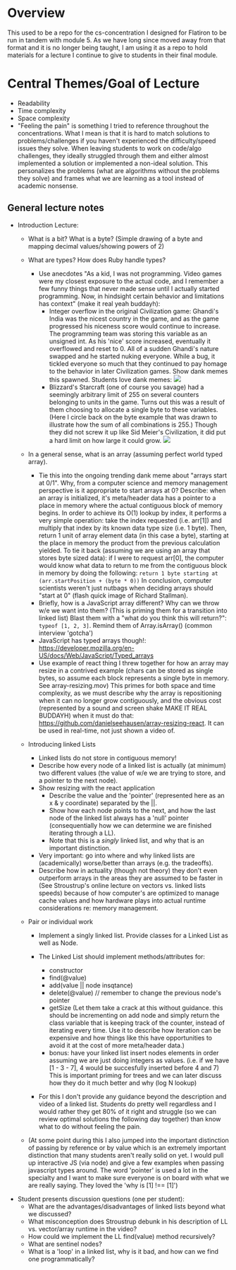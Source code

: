 # Overview

This used to be a repo for the cs-concentration I designed for Flatiron to be run in tandem with module 5. As we have long since moved away from that format and it is no longer being taught, I am using it as a repo to hold materials for a lecture I continue to give to students in their final module.

# Central Themes/Goal of Lecture
  - Readability
  - Time complexity
  - Space complexity
  - "Feeling the pain" is something I tried to reference throughout the concentrations. What I mean is that it is hard to match solutions to problems/challenges if you haven't experienced the difficulty/speed issues they solve. When leaving students to work on code/algo challenges, they ideally struggled through them and either almost implemented a solution or implemented a non-ideal solution. This personalizes the problems (what are algorithms without the problems they solve) and frames what we are learning as a tool instead of academic nonsense.


## General lecture notes
  - Introduction Lecture:
    - What is a bit? What is a byte? (Simple drawing of a byte and mapping decimal values/showing powers of 2)
    - What are types? How does Ruby handle types?
      - Use anecdotes "As a kid, I was not programming. Video games were my closest exposure to the actual code, and I remember a few funny things that never made sense until I actually started programming. Now, in hindsight certain behavior and limitations has context" (make it real yeah buddayh):
        - Integer overflow in the original Civilization game: Ghandi's India was the nicest country in the game, and as the game progressed his niceness score would continue to increase. The programming team was storing this variable as an unsigned int. As his 'nice' score increased, eventually it overflowed and reset to 0. All of a sudden Ghandi's nature swapped and he started nuking everyone. While a bug, it tickled everyone so much that they continued to pay homage to the behavior in later Civilization games. Show dank memes this spawned. Students love dank memes: ![](/dank-ghandi.png)
        - Blizzard's Starcraft (one of course you savage) had a seemingly arbitrary limit of 255 on several counters belonging to units in the game. Turns out this was a result of them choosing to allocate a single byte to these variables. (Here I circle back on the byte example that was drawn to illustrate how the sum of all combinations is 255.) Though they did not screw it up like Sid Meier's Civilization, it did put a hard limit on how large it could grow. ![](https://track5.mixtape.moe/tbzqfk.png)

    - In a general sense, what is an array (assuming perfect world typed array).
      - Tie this into the ongoing trending dank meme about "arrays start at 0/1". Why, from a computer science and memory management perspective is it appropriate to start arrays at 0? Describe: when an array is initialized, it's meta/header data has a pointer to a place in memory where the actual contiguous block of memory begins. In order to achieve its O(1) lookup by index, it performs a very simple operation: take the index requested (i.e. arr[1]) and multiply that index by its known data type size (i.e. 1 byte). Then, return 1 unit of array element data (in this case a byte), starting at the place in memory the product from the previous calculation yielded. To tie it back (assuming we are using an array that stores byte sized data): if I were to request arr[0], the computer would know what data to return to me from the contiguous block in memory by doing the following: ```return 1 byte starting at (arr.startPosition + (byte * 0))``` In conclusion, computer scientists weren't just nutbags when deciding arrays should "start at 0" (flash quick image of Richard Stallman).
      - Briefly, how is a JavaScript array different? Why can we throw w/e we want into them? (This is priming them for a transition into linked list) Blast them with a "what do you think this will return?": ```typeof [1, 2, 3]```. Remind them of Array.isArray() (common interview 'gotcha')
      - JavaScript has typed arrays though!: https://developer.mozilla.org/en-US/docs/Web/JavaScript/Typed_arrays
      - Use example of react thing I threw together for how an array may resize in a contrived example (chars can be stored as single bytes, so assume each block represents a single byte in memory. See array-resizing.mov) This primes for both space and time complexity, as we must describe why the array is repositioning when it can no longer grow contiguously, and the obvious cost (represented by a sound and screen shake MAKE IT REAL BUDDAYH) when it must do that: https://github.com/danielseehausen/array-resizing-react. It can be used in real-time, not just shown a video of.

    - Introducing linked Lists
      - Linked lists do not store in contiguous memory!
      - Describe how every node of a linked list is actually (at minimum) two different values (the value of w/e we are trying to store, and a pointer to the next node).
      - Show resizing with the react application
        - Describe the value and the 'pointer' (represented here as an x & y coordinate) separated by the ||.
        - Show how each node points to the next, and how the last node of the linked list always has a 'null' pointer (consequentially how we can determine we are finished iterating through a LL).
        - Note that this is a _singly_ linked list, and why that is an important distinction.
      - Very important: go into where and why linked lists are (academically) worse/better than arrays (e.g. the tradeoffs).
      - Describe how in actuality (though not theory) they don't even outperform arrays in the areas they are assumed to be faster in (See Stroustrup's online lecture on vectors vs. linked lists speeds) because of how computer's are optimized to manage cache values and how hardware plays into actual runtime considerations re: memory management.  

    - Pair or individual work
      - Implement a singly linked list. Provide classes for a Linked List as well as Node.
      - The Linked List should implement methods/attributes for:
        - constructor
        - find(@value)
        - add(value || node insqtance)
        - delete(@value) // remember to change the previous node's pointer
        - getSize (Let them take a crack at this without guidance. this should be incrementing on add node and simply return the class variable that is keeping track of the counter, instead of iterating every time. Use it to describe how iteration can be expensive and how things like this have opportunities to avoid it at the cost of more meta/header data.)
        - bonus: have your linked list insert nodes elements in order assuming we are just doing integers as values. (i.e. if we have [1 - 3 - 7], 4 would be succesfully inserted before 4 and 7) This is important priming for trees and we can later discuss how they do it much better and why (log N lookup)





      - For this I don't provide any guidance beyond the description and video of a linked list. Students do pretty well regardless and I would rather they get 80% of it right and struggle (so we can review optimal solutions the following day together) than know what to do without feeling the pain.
    - (At some point during this I also jumped into the important distinction of passing by reference or by value which is an extremely important distinction that many students aren't really solid on yet. I would pull up interactive JS (via node) and give a few examples when passing javascript types around. The word 'pointer' is used a lot in the specialty and I want to make sure everyone is on board with what we are really saying. They loved the 'why is [1] !== [1]')
  - Student presents discussion questions (one per student):
    - What are the advantages/disadvantages of linked lists beyond what we discussed?
    - What misconception does Stroustrup debunk in his description of LL vs. vector/array runtime in the video?
    - How could we implement the LL find(value) method recursively?
    - What are sentinel nodes?
    - What is a 'loop' in a linked list, why is it bad, and how can we find one programmatically?
